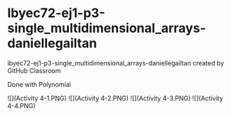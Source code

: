 # lbyec72-ej1-p3-single_multidimensional_arrays-daniellegailtan
lbyec72-ej1-p3-single_multidimensional_arrays-daniellegailtan created by GitHub Classroom

Done with Polynomial

![](Activity 4-1.PNG)
![](Activity 4-2.PNG)
![](Activity 4-3.PNG)
![](Activity 4-4.PNG)
